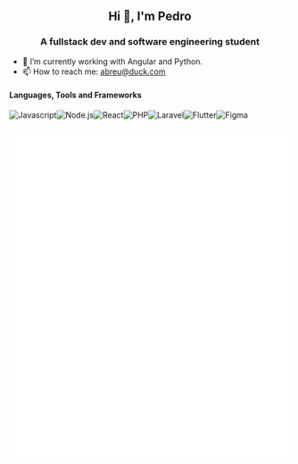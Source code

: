 <h2 align="center">Hi 👋, I'm Pedro</h2>
<h3 align="center">A fullstack dev and software engineering student</h3>

- 🔭 I’m currently working with Angular and Python.
- 📫 How to reach me: abreu@duck.com

#### Languages, Tools and Frameworks

<img align="left" alt="Javascript" src="https://img.shields.io/badge/JS-F7DF1E?logo=Javascript&logoColor=black&style=for-the-badge" />
<img align="left" alt="Node.js" src="https://img.shields.io/badge/Node-1C1B22?logo=Node.js&logoColor=6BC46D&style=for-the-badge" />
<img align="left" alt="React" src="https://img.shields.io/badge/react-61DAFB?logo=react&logoColor=black&style=for-the-badge" />
<img align="left" alt="PHP" src="https://img.shields.io/badge/php-687BB3?logo=php&logoColor=white&style=for-the-badge" />
<img align="left" alt="Laravel" src="https://img.shields.io/badge/laravel-1c1b22?logo=laravel&logoColor=F44C30&style=for-the-badge" />
<img align="left" alt="Flutter" src="https://img.shields.io/badge/flutter-00B3F1?logo=flutter&logoColor=white&style=for-the-badge" />
<img align="left" alt="Figma" src="https://img.shields.io/badge/figma-1C1B22?logo=figma&logoColor=A057FD&style=for-the-badge" />

<br/> 
<br/>


<img align="left" src="https://raw.githubusercontent.com/pedro-cabreu/github-stats-transparent/output/generated/languages.svg" alt="pedro-cabreu"/>
<img align="left" src="https://raw.githubusercontent.com/pedro-cabreu/github-stats-transparent/output/generated/overview.svg" alt="pedro-cabreu" />

